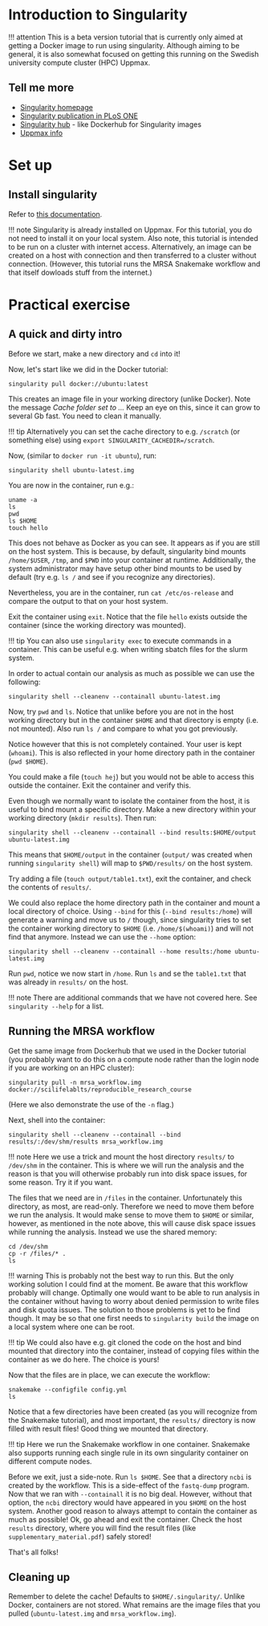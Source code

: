 # Introduction to Singularity

!!! attention
    This is a beta version tutorial that is currently only aimed at getting a Docker image to run using singularity. Although aiming to be general, it is also somewhat focused on getting this running on the Swedish university compute cluster (HPC) Uppmax.

## Tell me more
* [Singularity homepage](http://singularity.lbl.gov/)
* [Singularity publication in PLoS ONE](http://journals.plos.org/plosone/article?id=10.1371/journal.pone.0177459)
* [Singularity hub](https://www.singularity-hub.org) - like Dockerhub for Singularity images
* [Uppmax info](https://www.uppmax.uu.se/support/user-guides/singularity-user-guide/)

# Set up

## Install singularity

Refer to [this documentation](http://singularity.lbl.gov/docs-installation).

!!! note
    Singularity is already installed on Uppmax. For this tutorial, you do not need to install it on your local system. Also note, this tutorial is intended to be run on a cluster with internet access. Alternatively, an image can be created on a host with connection and then transferred to a cluster without connection. (However, this tutorial runs the MRSA Snakemake workflow and that itself dowloads stuff from the internet.)

# Practical exercise

## A quick and dirty intro

Before we start, make a new directory and `cd` into it!  

Now, let's start like we did in the Docker tutorial:

```
singularity pull docker://ubuntu:latest
```

This creates an image file in your working directory (unlike Docker). Note the message *Cache folder set to ...* Keep an eye on this, since it can grow to several Gb fast. You need to clean it manually.

!!! tip
    Alternatively you can set the cache directory to e.g. `/scratch` (or something else) using `export SINGULARITY_CACHEDIR=/scratch`.

Now, (similar to `docker run -it ubuntu`), run:
```
singularity shell ubuntu-latest.img
```

You are now in the container, run e.g.:

```
uname -a
ls
pwd
ls $HOME
touch hello
```

This does not behave as Docker as you can see. It appears as if you are still on the host system. This is because, by default, singularity bind mounts `/home/$USER`, `/tmp`, and `$PWD` into your container at runtime. Additionally, the system administrator may have setup other bind mounts to be used by default (try e.g. `ls /` and see if you recognize any directories).

Nevertheless, you are in the container, run `cat /etc/os-release` and compare the output to that on your host system.

Exit the container using `exit`. Notice that the file `hello` exists outside the container (since the working directory was mounted).

!!! tip
    You can also use `singularity exec` to execute commands in a container. This can be useful e.g. when writing sbatch files for the slurm system.

In order to actual contain our analysis as much as possible we can use the following:

```
singularity shell --cleanenv --containall ubuntu-latest.img
```

Now, try `pwd` and `ls`. Notice that unlike before you are not in the host working directory but in the container `$HOME` and that directory is empty (i.e. not mounted). Also run `ls /` and compare to what you got previously.

Notice however that this is not completely contained. Your user is kept (`whoami`). This is also reflected in your home directory path in the container (`pwd $HOME`).

You could make a file (`touch hej`) but you would not be able to access this outside the container. Exit the container and verify this.

Even though we normally want to isolate the container from the host, it is useful to bind mount a specific directory. Make a new directory within your working directory (`mkdir results`). Then run:

```
singularity shell --cleanenv --containall --bind results:$HOME/output ubuntu-latest.img
```

This means that `$HOME/output` in the container (`output/` was created when running `singularity shell`) will map to `$PWD/results/` on the host system.

Try adding a file (`touch output/table1.txt`), exit the container, and check the contents of `results/`.

We could also replace the home directory path in the container and mount a local directory of choice. Using `--bind` for this (`--bind results:/home`) will generate a warning and move us to `/` though, since singularity tries to set the container working directory to `$HOME` (i.e. `/home/$(whoami)`) and will not find that anymore. Instead we can use the `--home` option:

```
singularity shell --cleanenv --containall --home results:/home ubuntu-latest.img
```

Run `pwd`, notice we now start in `/home`. Run `ls` and se the `table1.txt` that was already in `results/` on the host.

!!! note
    There are additional commands that we have not covered here. See `singularity --help` for a list.

## Running the MRSA workflow

Get the same image from Dockerhub that we used in the Docker tutorial (you probably want to do this on a compute node rather than the login node if you are working on an HPC cluster):
```
singularity pull -n mrsa_workflow.img docker://scilifelablts/reproducible_research_course
```

(Here we also demonstrate the use of the `-n` flag.)

Next, shell into the container:

```
singularity shell --cleanenv --containall --bind results/:/dev/shm/results mrsa_workflow.img
```

!!! note
    Here we use a trick and mount the host directory `results/` to `/dev/shm` in the container. This is where we will run the analysis and the reason is that you will otherwise probably run into disk space issues, for some reason. Try it if you want.

The files that we need are in `/files` in the container. Unfortunately this directory, as most, are read-only. Therefore we need to move them before we run the analysis. It would make sense to move them to `$HOME` or similar, however, as mentioned in the note above, this will cause disk space issues while running the analysis. Instead we use the shared memory:

```
cd /dev/shm
cp -r /files/* .
ls
```

!!! warning
    This is probably not the best way to run this. But the only working solution I could find at the moment. Be aware that this workflow probably will change. Optimally one would want to be able to run analysis in the container without having to worry about denied permission to write files and disk quota issues. The solution to those problems is yet to be find though. It may be so that one first needs to `singularity build` the image on a local system where one can be root.

!!! tip
    We could also have e.g. git cloned the code on the host and bind mounted that directory into the container, instead of copying files within the container as we do here. The choice is yours!

Now that the files are in place, we can execute the workflow:

```
snakemake --configfile config.yml
ls
```

Notice that a few directories have been created (as you will recognize from the Snakemake tutorial), and most important, the `results/` directory is now filled with result files! Good thing we mounted that directory.

!!! tip
    Here we run the Snakemake workflow in one container. Snakemake also supports running each single rule in its own singularity container on different compute nodes.

Before we exit, just a side-note. Run `ls $HOME`. See that a directory `ncbi` is created by the workflow. This is a side-effect of the `fastq-dump` program. Now that we ran with `--containall` it is no big deal. However, without that option, the `ncbi` directory would have appeared in you `$HOME` on the host system. Another good reason to always attempt to contain the container as much as possible! Ok, go ahead and exit the container. Check the host `results` directory, where you will find the result files (like `supplementary_material.pdf`) safely stored!

That's all folks!

## Cleaning up

Remember to delete the cache! Defaults to `$HOME/.singularity/`. Unlike Docker, containers are not stored. What remains are the image files that you pulled (`ubuntu-latest.img` and `mrsa_workflow.img`).
